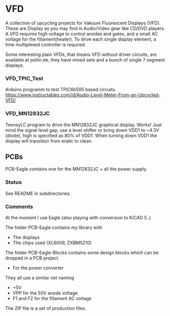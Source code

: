 # VFD

A collection of upcycling projects for Vakuum Fluorescent Displays (VFD). These are Display as you may find in Audio/Video gear like CD/DVD players. A VFD requires high voltage to control anodes and gates, and a small AC voltage for the fillament(heater). To drive each single display element, a time multiplexed controller is required.

Some interesting plain VFDs, that means VFD without driver circuits, are available at pollin.de, they have mixed sets and a bunch of single 7 segment displays.

### VFD_TPIC_Test
Arduino programm to test TPIC6b595 based circuits.
https://www.instructables.com/id/Audio-Level-Meter-From-an-Upcycled-VFD/

### VFD_MN12832JC
TeensyLC program to drive the MN12832JC graphical display. Works! Just mind the signal level gap, use a level shifter or bring down VDD1 to ~4.3V (diode), high is specified as 80% of VDD1. When turning down VDD1 the display will transition from eratic to clean.

## PCBs

PCB-Eagle contains one for the MN12832JC + all the power supply.

### Status

See README in subdirectories.

### Comments

At the moment I use Eagle (also playing with conversion to KiCAD 5..)

The folder PCB-Eagle contains my library with
- The displays
- The chips used (XL6009, ZXBM5210)

The folder PCB-Eagle-Blocks contains some design blocks which can be dropped in a PCB project.
- For the power converter

They all use a similar net naming
- +5V
- VPP for the 50V anode voltage
- F1 and F2 for the fillament AC voltage

The ZIP file is a set of production files.